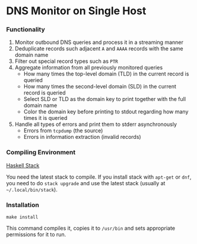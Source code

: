 # DNS Monitor on Single Host

### Functionality

1. Monitor outbound DNS queries and process it in a streaming manner
2. Deduplicate records such adjacent `A` and `AAAA` records with the same domain name
3. Filter out special record types such as `PTR`
4. Aggregate information from all previously monitored queries
    - How many times the top-level domain (TLD) in the current record is queried
    - How many times the second-level domain (SLD) in the current record is queried
    - Select SLD or TLD as the domain key to print together with the full domain name
    - Color the domain key before printing to stdout regarding how many times it is queried
5. Handle all types of errors and print them to stderr asynchronously
    - Errors from `tcpdump` (the source)
    - Errors in information extraction (invalid records)

### Compiling Environment

[Haskell Stack](https://www.haskellstack.org/)

You need the latest stack to compile. If you install stack with `apt-get` or `dnf`, you need to do `stack upgrade` and use the latest stack (usually at `~/.local/bin/stack`).

### Installation

```
make install
```
This command compiles it, copies it to `/usr/bin` and sets appropriate permissions for it to run.

